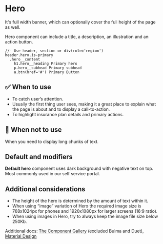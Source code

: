 # Hero

It's full width banner, which can optionally cover the full height of the page as well.

Hero component can include a title, a description, an illustration and an action button.

```pug
//- Use header, section or div(role='region')
header.hero.is-primary
  .hero__content
    h1.hero__heading Primary hero
    p.hero__subhead Primary subhead
    a.btn(href='#') Primary Button
```

## ✅  When to use

- To catch user’s attention.
- Usually the first thing user sees, making it a great place to explain what the page is about and to display a call-to-action.
- To highlight insurance plan details and primary actions.

## 🛑  When not to use

When you need to display long chunks of text.

## Default and modifiers

**Default hero** component uses dark background with negative text on top. Most commonly used in our self service portal.

## Additional considerations

- The height of the hero is determined by the amount of text within it.
- When using “image” variation of Hero the required image size is 768x1024px for phones and 1920x1080px for larger screens (16:9 ratio).
- When using images in Hero, try to always keep the image file size below 250Kb.

Additional docs: [The Component Gallery](https://component.gallery/components/hero/) (excluded Bulma and Duet), [Material Design](https://material.io/design/communication/imagery.html#hero-images)
